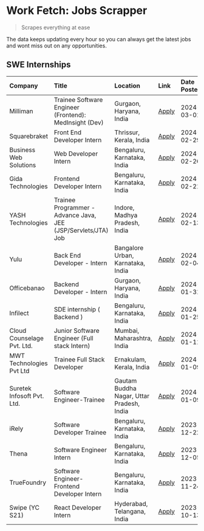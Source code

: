 # Work Fetch: Jobs Scrapper
> Scrapes everything at ease

The data keeps updating every hour so you can always get the latest jobs and wont miss out on any opportunities.

## SWE Internships
<!--START_SECTION:workfetch-->
| Company                    | Title                                                         | Location                                  | Link                                                                                                                                                                                                                                                                            | Date Posted   |
|:---------------------------|:--------------------------------------------------------------|:------------------------------------------|:--------------------------------------------------------------------------------------------------------------------------------------------------------------------------------------------------------------------------------------------------------------------------------|:--------------|
| Milliman                   | Trainee Software Engineer (Frontend): MedInsight (Dev)        | Gurgaon, Haryana, India                   | [Apply](https://in.linkedin.com/jobs/view/trainee-software-engineer-frontend-medinsight-dev-at-milliman-3792874280?refId=QBV2nQ60E1GPEdy1d54%2BhQ%3D%3D&trackingId=hXdYOIPyDvDfsZhFsRsDHw%3D%3D&position=6&pageNum=0&trk=public_jobs_jserp-result_search-card)                  | 2024-03-01    |
| Squarebraket               | Front End Developer Intern                                    | Thrissur, Kerala, India                   | [Apply](https://in.linkedin.com/jobs/view/front-end-developer-intern-at-squarebraket-3838541191?refId=QBV2nQ60E1GPEdy1d54%2BhQ%3D%3D&trackingId=9goC0gFwejVPZH6gRFKOMw%3D%3D&position=16&pageNum=0&trk=public_jobs_jserp-result_search-card)                                    | 2024-02-29    |
| Business Web Solutions     | Web Developer Intern                                          | Bengaluru, Karnataka, India               | [Apply](https://in.linkedin.com/jobs/view/web-developer-intern-at-business-web-solutions-3839906144?refId=QBV2nQ60E1GPEdy1d54%2BhQ%3D%3D&trackingId=AqZbBVGR4%2FX%2FQcgPlmm1ZA%3D%3D&position=18&pageNum=0&trk=public_jobs_jserp-result_search-card)                            | 2024-02-26    |
| Gida Technologies          | Frontend Developer Intern                                     | Bengaluru, Karnataka, India               | [Apply](https://in.linkedin.com/jobs/view/frontend-developer-intern-at-gida-technologies-3836040945?refId=QBV2nQ60E1GPEdy1d54%2BhQ%3D%3D&trackingId=1YLF5SD7lDBr6xzi9QIwzA%3D%3D&position=17&pageNum=0&trk=public_jobs_jserp-result_search-card)                                | 2024-02-21    |
| YASH Technologies          | Trainee Programmer - Advance Java, JEE (JSP/Servlets/JTA) Job | Indore, Madhya Pradesh, India             | [Apply](https://in.linkedin.com/jobs/view/trainee-programmer-advance-java-jee-jsp-servlets-jta-job-at-yash-technologies-3811759183?refId=QBV2nQ60E1GPEdy1d54%2BhQ%3D%3D&trackingId=rBtS0wdrnXsq4176LmTQUA%3D%3D&position=14&pageNum=0&trk=public_jobs_jserp-result_search-card) | 2024-02-13    |
| Yulu                       | Back End Developer - Intern                                   | Bangalore Urban, Karnataka, India         | [Apply](https://in.linkedin.com/jobs/view/back-end-developer-intern-at-yulu-3821682220?refId=QBV2nQ60E1GPEdy1d54%2BhQ%3D%3D&trackingId=sFLKomTUi4mSFvy5dUvn5A%3D%3D&position=7&pageNum=0&trk=public_jobs_jserp-result_search-card)                                              | 2024-02-04    |
| Officebanao                | Backend Developer - Intern                                    | Gurgaon, Haryana, India                   | [Apply](https://in.linkedin.com/jobs/view/backend-developer-intern-at-officebanao-3814263731?refId=QBV2nQ60E1GPEdy1d54%2BhQ%3D%3D&trackingId=3kgcLV7inA2NaR6PRDPvgQ%3D%3D&position=23&pageNum=0&trk=public_jobs_jserp-result_search-card)                                       | 2024-01-31    |
| Infilect                   | SDE internship ( Backend )                                    | Bengaluru, Karnataka, India               | [Apply](https://in.linkedin.com/jobs/view/sde-internship-backend-at-infilect-3815120558?refId=QBV2nQ60E1GPEdy1d54%2BhQ%3D%3D&trackingId=K1Pui5R15SFJeZFFzsr%2F%2Bw%3D%3D&position=24&pageNum=0&trk=public_jobs_jserp-result_search-card)                                        | 2024-01-25    |
| Cloud Counselage Pvt. Ltd. | Junior Software Engineer (Full stack Intern)                  | Mumbai, Maharashtra, India                | [Apply](https://in.linkedin.com/jobs/view/junior-software-engineer-full-stack-intern-at-cloud-counselage-pvt-ltd-3803132814?refId=QBV2nQ60E1GPEdy1d54%2BhQ%3D%3D&trackingId=7EoZhDUhnGcX2JDcIIBhBg%3D%3D&position=25&pageNum=0&trk=public_jobs_jserp-result_search-card)        | 2024-01-11    |
| MWT Technologies Pvt Ltd   | Trainee Full Stack Developer                                  | Ernakulam, Kerala, India                  | [Apply](https://in.linkedin.com/jobs/view/trainee-full-stack-developer-at-mwt-technologies-pvt-ltd-3800921715?refId=QBV2nQ60E1GPEdy1d54%2BhQ%3D%3D&trackingId=xcbLdjTxHlHyd%2F4i1SE3Kw%3D%3D&position=4&pageNum=0&trk=public_jobs_jserp-result_search-card)                     | 2024-01-09    |
| Suretek Infosoft Pvt. Ltd. | Software Engineer-Trainee                                     | Gautam Buddha Nagar, Uttar Pradesh, India | [Apply](https://in.linkedin.com/jobs/view/software-engineer-trainee-at-suretek-infosoft-pvt-ltd-3800934643?refId=QBV2nQ60E1GPEdy1d54%2BhQ%3D%3D&trackingId=kZG42MTcXx5MqLCnXQrqsA%3D%3D&position=19&pageNum=0&trk=public_jobs_jserp-result_search-card)                         | 2024-01-09    |
| iRely                      | Software Developer Trainee                                    | Bengaluru, Karnataka, India               | [Apply](https://in.linkedin.com/jobs/view/software-developer-trainee-at-irely-3801577534?refId=QBV2nQ60E1GPEdy1d54%2BhQ%3D%3D&trackingId=nmvYPeWRIL9aVYiI5Ru1Ng%3D%3D&position=10&pageNum=0&trk=public_jobs_jserp-result_search-card)                                           | 2023-12-22    |
| Thena                      | Software Engineer Intern                                      | Bengaluru, Karnataka, India               | [Apply](https://in.linkedin.com/jobs/view/software-engineer-intern-at-thena-3778731751?refId=QBV2nQ60E1GPEdy1d54%2BhQ%3D%3D&trackingId=PR7ju2ShfqhuTIn1MwTG5A%3D%3D&position=12&pageNum=0&trk=public_jobs_jserp-result_search-card)                                             | 2023-12-05    |
| TrueFoundry                | Software Engineer- Frontend Developer Intern                  | Bengaluru, Karnataka, India               | [Apply](https://in.linkedin.com/jobs/view/software-engineer-frontend-developer-intern-at-truefoundry-3790095058?refId=QBV2nQ60E1GPEdy1d54%2BhQ%3D%3D&trackingId=hF0WzQs%2B194CO82jtzijCA%3D%3D&position=11&pageNum=0&trk=public_jobs_jserp-result_search-card)                  | 2023-11-24    |
| Swipe (YC S21)             | React Developer Intern                                        | Hyderabad, Telangana, India               | [Apply](https://in.linkedin.com/jobs/view/react-developer-intern-at-swipe-yc-s21-3737600089?refId=QBV2nQ60E1GPEdy1d54%2BhQ%3D%3D&trackingId=vCynFQDoCY%2B0b4jDcbPpwg%3D%3D&position=13&pageNum=0&trk=public_jobs_jserp-result_search-card)                                      | 2023-10-13    |
<!--END_SECTION:workfetch-->
